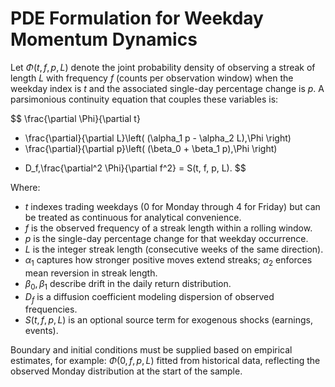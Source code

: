 # PDE Formulation for Weekday Momentum Dynamics

Let $\Phi(t, f, p, L)$ denote the joint probability density of observing a streak
of length $L$ with frequency $f$ (counts per observation window) when the weekday
index is $t$ and the associated single-day percentage change is $p$. A parsimonious
continuity equation that couples these variables is:

$$
\frac{\partial \Phi}{\partial t}
+ \frac{\partial}{\partial L}\left( (\alpha_1 p - \alpha_2 L)\,\Phi \right)
+ \frac{\partial}{\partial p}\left( (\beta_0 + \beta_1 p)\,\Phi \right)
- D_f\,\frac{\partial^2 \Phi}{\partial f^2}
= S(t, f, p, L).
$$

Where:

- $t$ indexes trading weekdays (0 for Monday through 4 for Friday) but can be
  treated as continuous for analytical convenience.
- $f$ is the observed frequency of a streak length within a rolling window.
- $p$ is the single-day percentage change for that weekday occurrence.
- $L$ is the integer streak length (consecutive weeks of the same direction).
- $\alpha_1$ captures how stronger positive moves extend streaks; $\alpha_2$ enforces
  mean reversion in streak length.
- $\beta_0, \beta_1$ describe drift in the daily return distribution.
- $D_f$ is a diffusion coefficient modeling dispersion of observed frequencies.
- $S(t, f, p, L)$ is an optional source term for exogenous shocks (earnings, events).

Boundary and initial conditions must be supplied based on empirical estimates,
for example: $\Phi(0, f, p, L)$ fitted from historical data, reflecting the
observed Monday distribution at the start of the sample.
